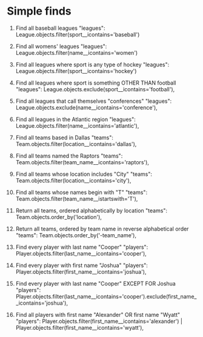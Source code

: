 # Simple finds

1. Find all baseball leagues
"leagues": League.objects.filter(sport__icontains='baseball')

2. Find all womens' leagues
"leagues": League.objects.filter(name__icontains='women')

3. Find all leagues where sport is any type of hockey
"leagues": League.objects.filter(sport__icontains='hockey')

4. Find all leagues where sport is something OTHER THAN football
"leagues": League.objects.exclude(sport__icontains='football'),

5. Find all leagues that call themselves "conferences"
"leagues": League.objects.exclude(name__icontains='conference'),

6. Find all leagues in the Atlantic region
"leagues": League.objects.filter(name__icontains='atlantic'),

7. Find all teams based in Dallas
"teams": Team.objects.filter(location__icontains='dallas'),

8. Find all teams named the Raptors
"teams": Team.objects.filter(team_name__icontains='raptors'),

9. Find all teams whose location includes "City"
"teams": Team.objects.filter(location__icontains='city'),

10. Find all teams whose names begin with "T"
"teams": Team.objects.filter(team_name__istartswith='T'),

11. Return all teams, ordered alphabetically by location
"teams": Team.objects.order_by('location'),

12. Return all teams, ordered by team name in reverse alphabetical order
"teams": Team.objects.order_by('-team_name'),

13. Find every player with last name "Cooper"
"players": Player.objects.filter(last_name__icontains='cooper'),

14. Find every player with first name "Joshua"
"players": Player.objects.filter(first_name__icontains='joshua'),

15. Find every player with last name "Cooper" EXCEPT FOR Joshua
"players": Player.objects.filter(last_name__icontains='cooper').exclude(first_name__icontains='joshua'),

16. Find all players with first name "Alexander" OR first name "Wyatt"
"players": Player.objects.filter(first_name__icontains='alexander') | Player.objects.filter(first_name__icontains='wyatt'),
